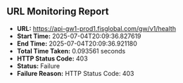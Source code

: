 ## URL Monitoring Report

- **URL:** https://api-gw1-prod1.fisglobal.com/gw/v1/health
- **Start Time:** 2025-07-04T20:09:36.827619
- **End Time:** 2025-07-04T20:09:36.921180
- **Total Time Taken:** 0.093561 seconds
- **HTTP Status Code:** 403
- **Status:** Failure
- **Failure Reason:** HTTP Status Code: 403
